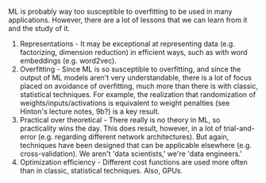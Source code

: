 ML is probably way too susceptible to overfitting to be used in many applications.  However, there are a lot of lessons that we can learn from it and the study of it.

  1. Representations - It may be exceptional at representing data (e.g. factorizing, dimension reduction) in efficient ways, such as with word embeddings (e.g. word2vec).
  2. Overfitting - Since ML is so susceptible to overfitting, and since the output of ML models aren't very understandable, there is a lot of focus placed on avoidance of overfitting, much more than there is with classic, statistical techniques.  For example, the realization that randomization of weights/inputs/activations is equivalent to weight penalties (see Hinton's lecture notes, 9b?) is a key result.
  3. Practical over theoretical - There really is no theory in ML, so practicality wins the day.  This does result, however, in a lot of trial-and-error (e.g. regarding different network architectures).  But again, techniques have been designed that can be applicable elsewhere (e.g. cross-validation).  We aren't 'data scientists,' we're 'data engineers.'
  4. Optimization efficiency - Different cost functions are used more often than in classic, statistical techniques.  Also, GPUs.